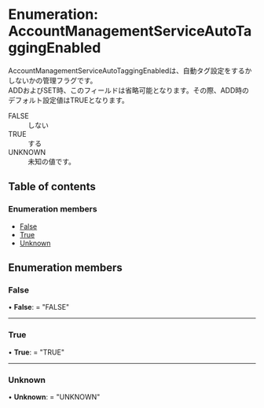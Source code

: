# Enumeration: AccountManagementServiceAutoTaggingEnabled


<div lang=\"ja\">AccountManagementServiceAutoTaggingEnabledは、自動タグ設定をするかしないかの管理フラグです。<br> ADDおよびSET時、このフィールドは省略可能となります。その際、ADD時のデフォルト設定値はTRUEとなります。</div>  <dl class=term>   <dt class=\"term__item\">FALSE</dt>   <dd class=\"term__desc\"><span lang=\"ja\">しない</span></dd>   <dt class=\"term__item\">TRUE</dt>   <dd class=\"term__desc\"><span lang=\"ja\">する</span></dd>   <dt class=\"term__item\">UNKNOWN</dt>   <dd class=\"term__desc\"><span lang=\"ja\">未知の値です。</span></dd> </dl>

## Table of contents

### Enumeration members

- [False](accountmanagementserviceautotaggingenabled.md#false)
- [True](accountmanagementserviceautotaggingenabled.md#true)
- [Unknown](accountmanagementserviceautotaggingenabled.md#unknown)

## Enumeration members

### False

• **False**: = "FALSE"

___

### True

• **True**: = "TRUE"

___

### Unknown

• **Unknown**: = "UNKNOWN"
